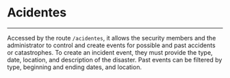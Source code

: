 # Acidentes
---

Accessed by the route `/acidentes`, it allows the security members and the administrator to control and create events for possible and past accidents or catastrophes. To create an incident event, they must provide the type, date, location, and description of the disaster. Past events can be filtered by type, beginning and ending dates, and location. 
